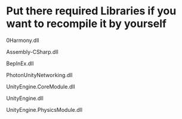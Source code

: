 # Put there required Libraries if you want to recompile it by yourself

0Harmony.dll

Assembly-CSharp.dll

BepInEx.dll

PhotonUnityNetworking.dll

UnityEngine.CoreModule.dll

UnityEngine.dll

UnityEngine.PhysicsModule.dll